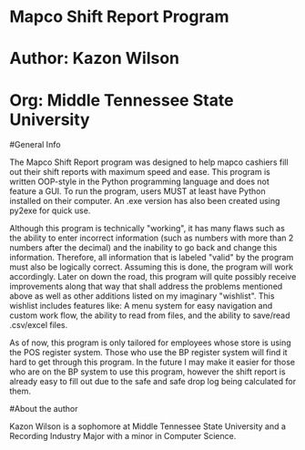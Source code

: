 # Mapco Shift Report Program
# Author: Kazon Wilson
# Org: Middle Tennessee State University

#General Info

The Mapco Shift Report program was designed to help mapco cashiers fill out their shift reports with maximum speed and ease. This program is written OOP-style in the Python programming language and does not feature a GUI. To run the program, users MUST at least have Python installed on their computer. An .exe version has also been created using py2exe for quick use. 

Although this program is technically "working", it has many flaws such as the ability to enter incorrect information (such as numbers with more than 2 numbers after the decimal) and the inability to go back and change this information. Therefore, all
information that is labeled "valid" by the program must also be logically correct. Assuming this is done, the program will work accordingly. Later on down the road, this program will quite possibly receive improvements along that way that shall address the problems mentioned above as well as other additions listed on my imaginary "wishlist". This wishlist includes features like: A menu system for easy navigation and custom work flow, the ability to read from files, and the ability to save/read .csv/excel files.

As of now, this program is only tailored for employees whose store is using the POS register system. Those who use the BP register system will find it hard to get through this program. In the future I may make it easier for those who are on the BP system to use this program, however the shift report is already easy to fill out due to the safe and safe drop log being calculated for them.

#About the author

Kazon Wilson is a sophomore at Middle Tennessee State University and a Recording Industry Major with a minor in Computer Science. 
